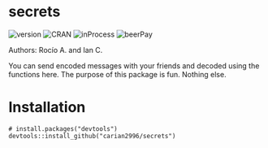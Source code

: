 # secrets

![version](https://img.shields.io/badge/version-v0.1.1-blue.svg) ![CRAN](https://img.shields.io/cran/l/devtools.svg?style=flat-square) ![inProcess](https://img.shields.io/badge/build-in--process-orange.svg?style=flat-square) ![beerPay](https://img.shields.io/badge/beerpay-$0-brightgreen.svg?style=flat-square)

Authors: Rocío A. and Ian C.

You can send encoded messages with your friends and decoded using the functions here. 
The purpose of this package is fun. Nothing else.

# Installation

```
# install.packages("devtools")
devtools::install_github("carian2996/secrets")
```
